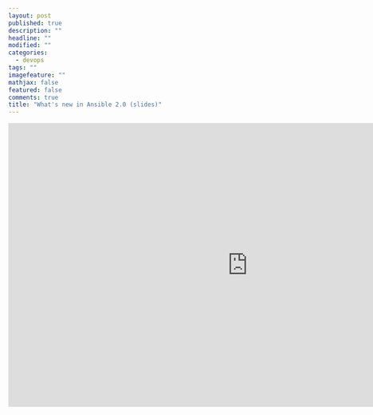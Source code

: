 ```yaml
---
layout: post
published: true
description: ""
headline: ""
modified: ""
categories: 
  - devops
tags: ""
imagefeature: ""
mathjax: false
featured: false
comments: true
title: "What's new in Ansible 2.0 (slides)"
---
```



<p align="center"><iframe src="https://docs.google.com/presentation/d/1OxQhdjOA_hveev6agrxZ4tT0hhCbCI1QGY3D9ecxdz8/embed?start=false&loop=false&delayms=60000" frameborder="0" width="960" height="569" allowfullscreen="true" mozallowfullscreen="true" webkitallowfullscreen="true"></iframe></p>
